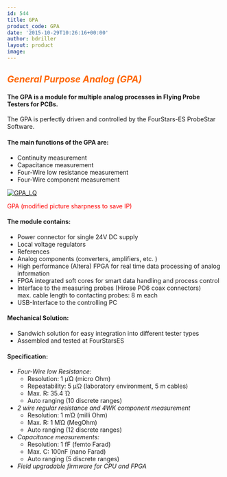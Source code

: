 ```yaml
---
id: 544
title: GPA
product_code: GPA
date: '2015-10-29T10:26:16+00:00'
author: bdriller
layout: product
image: 
---
```

## <span style="color: #ff6600;">***General Purpose Analog (GPA)***</span>

#### The GPA is a module for multiple analog processes in Flying Probe Testers for PCBs.

The GPA is perfectly driven and controlled by the FourStars-ES ProbeStar Software.

#### **The main functions of the GPA are:**

- Continuity measurement
- Capacitance measurement
- Four-Wire low resistance measurement
- Four-Wire component measurement

[![](http://www.4stars-es.com/wp-content/uploads/2015/10/GPA_LQ-300x258.jpg "GPA_LQ")](http://www.4stars-es.com/wp-content/uploads/2015/10/GPA_LQ.jpg)

<span style="color: #ff0000;"> GPA (modified picture sharpness to save IP)</span>

#### **The module contains:**

- Power connector for single 24V DC supply
- Local voltage regulators
- References
- Analog components (converters, amplifiers, etc. )
- High performance (Altera) FPGA for real time data processing of analog information
- FPGA integrated soft cores for smart data handling and process control
- Interface to the measuring probes (Hirose PO6 coax connectors)  
    max. cable length to contacting probes: 8 m each
- USB-Interface to the controlling PC

#### **Mechanical Solution:**

- Sandwich solution for easy integration into different tester types
- Assembled and tested at FourStarsES

#### **Specification:**

- *Four-Wire low Resistance:*
    - Resolution: 1 µΏ (micro Ohm)
    - Repeatability: 5 µΏ (laboratory environment, 5 m cables)
    - Max. R: 35.4 Ώ
    - Auto ranging (10 discrete ranges)
- *2 wire regular resistance and 4WK component measurement*
    - Resolution: 1 mΏ (milli Ohm)
    - Max. R: 1 MΏ (MegOhm)
    - Auto ranging (12 discrete ranges)
- *Capacitance measurements:*
    - Resolution: 1 fF (femto Farad)
    - Max. C: 100nF (nano Farad)
    - Auto ranging (5 discrete ranges)
- *Field upgradable firmware for CPU and FPGA*
